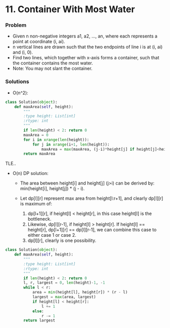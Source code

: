 # 11. Container With Most Water

### Problem
- Given n non-negative integers a1, a2, ..., an, where each represents a point at coordinate (i, ai).
- n vertical lines are drawn such that the two endpoints of line i is at (i, ai) and (i, 0). 
- Find two lines, which together with x-axis forms a container, such that the container contains the most water.
- Note: You may not slant the container.

### Solutions

- O(n^2):

```python
class Solution(object):
    def maxArea(self, height):
        """
        :type height: List[int]
        :rtype: int
        """
        if len(height) < 2: return 0
        maxArea = 0
        for i in xrange(len(height)):
            for j in xrange(i+1, len(height)):
                maxArea = max(maxArea, (j-i)*height[j] if height[j]<height[i] else (j-i)*height[i])
        return maxArea
```

TLE..

- O(n) DP solution:

    + The area between height[i] and height[j] (j>i) can be derived by: min(height[i], height[j]) * (j - i).

    + Let dp[l][r] represent max area from height[l:r+1], and clearly dp[l][r] is maximum of:
        1. dp[l+1][r], if height[l] < height[r], in this case height[l] is the bottleneck.
        2. Likewise, dp[l][r-1], if height[l] > height[r]. If height[l] == height[r], dp[l+1][r] == dp[l][r-1], we can combine this case to either case 1 or case 2.
        3. dp[l][r], clearly is one possibility.


```python
class Solution(object):
    def maxArea(self, height):
        """
        :type height: List[int]
        :rtype: int
        """
        if len(height) < 2: return 0
        l, r, largest = 0, len(height)-1, -1
        while l < r:
            area = min(height[l], height[r]) * (r - l)
            largest = max(area, largest)
            if height[l] < height[r]:
                l += 1
            else:
                r -= 1
        return largest
```
